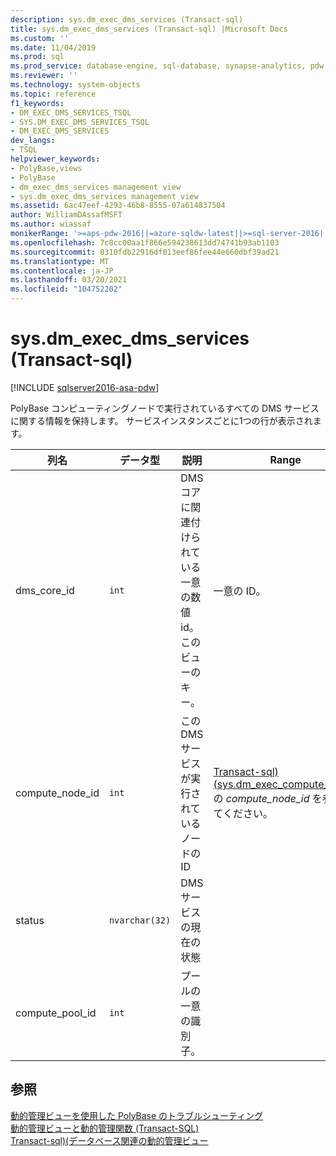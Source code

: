 ```yaml
---
description: sys.dm_exec_dms_services (Transact-sql)
title: sys.dm_exec_dms_services (Transact-sql) |Microsoft Docs
ms.custom: ''
ms.date: 11/04/2019
ms.prod: sql
ms.prod_service: database-engine, sql-database, synapse-analytics, pdw
ms.reviewer: ''
ms.technology: system-objects
ms.topic: reference
f1_keywords:
- DM_EXEC_DMS_SERVICES_TSQL
- SYS.DM_EXEC_DMS_SERVICES_TSQL
- DM_EXEC_DMS_SERVICES
dev_langs:
- TSQL
helpviewer_keywords:
- PolyBase,views
- PolyBase
- dm_exec_dms_services management view
- sys.dm_exec_dms_services management view
ms.assetid: 6ac47eef-4293-46b8-8555-07a614837504
author: WilliamDAssafMSFT
ms.author: wiassaf
monikerRange: '>=aps-pdw-2016||=azure-sqldw-latest||>=sql-server-2016||>=sql-server-linux-2017||=azuresqldb-mi-current'
ms.openlocfilehash: 7c8cc00aa1f866e594238613dd74741b93ab1103
ms.sourcegitcommit: 0310fdb22916df013eef86fee44e660dbf39ad21
ms.translationtype: MT
ms.contentlocale: ja-JP
ms.lasthandoff: 03/20/2021
ms.locfileid: "104752202"
---
```

# <a name="sysdm_exec_dms_services-transact-sql"></a>sys.dm_exec_dms_services (Transact-sql)
[!INCLUDE [sqlserver2016-asa-pdw](../../includes/applies-to-version/sqlserver2016-asa-pdw.md)]

  PolyBase コンピューティングノードで実行されているすべての DMS サービスに関する情報を保持します。 サービスインスタンスごとに1つの行が表示されます。  
  
|列名|データ型|説明|Range|  
|-----------------|---------------|-----------------|-----------|  
|dms_core_id|`int`|DMS コアに関連付けられている一意の数値 id。 このビューのキー。|一意の ID。|  
|compute_node_id|`int`|この DMS サービスが実行されているノードの ID|[Transact-sql&#41;&#40;sys.dm_exec_compute_nodes](../../relational-databases/system-dynamic-management-views/sys-dm-exec-compute-nodes-transact-sql.md)の *compute_node_id* を参照してください。|  
|status|`nvarchar(32)`|DMS サービスの現在の状態||
|compute_pool_id|`int`|プールの一意の識別子。|

## <a name="see-also"></a>参照  
 [動的管理ビューを使用した PolyBase のトラブルシューティング](/previous-versions/sql/sql-server-2016/mt146389(v=sql.130))   
 [動的管理ビューと動的管理関数 &#40;Transact-SQL&#41;](~/relational-databases/system-dynamic-management-views/system-dynamic-management-views.md)   
 [Transact-sql&#41;&#40;データベース関連の動的管理ビュー ](../../relational-databases/system-dynamic-management-views/database-related-dynamic-management-views-transact-sql.md)  
  
